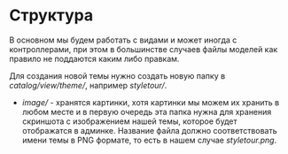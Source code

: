 # Структура

В основном мы будем работать с видами и может иногда с контроллерами, при этом в большинстве случаев файлы моделей как правило не поддаются каким либо правкам.

Для создания новой темы нужно создать новую папку в *catalog/view/theme/*, например *styletour/*.

* *image/* - хранятся картинки, хотя картинки мы можем их хранить в любом месте и в первую очередь эта папка нужна для хранения скриншота с изображением нашей темы, которое будет отображатся в админке. Название файла должно соответствовать имени темы в PNG формате, то есть в нашем случае *styletour.png*.
